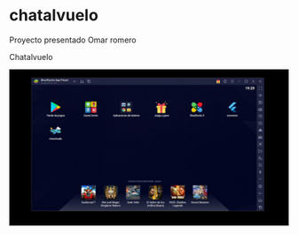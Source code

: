 # chatalvuelo

Proyecto presentado Omar romero

Chatalvuelo

![elapp](https://github.com/odromero-dev/chatalvuelo/blob/master/previochatalvuelo.gif?raw=true)
